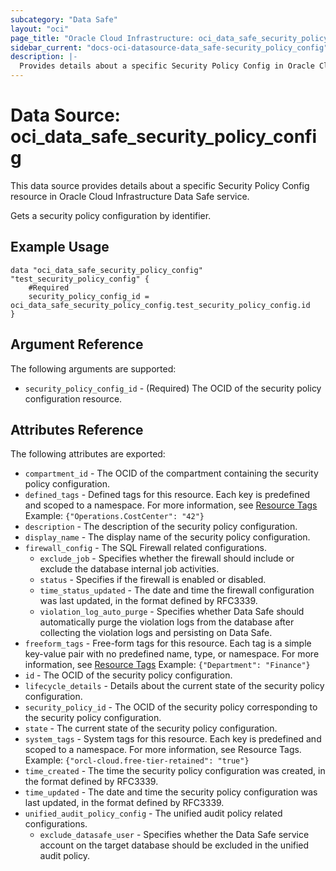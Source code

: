 ```yaml
---
subcategory: "Data Safe"
layout: "oci"
page_title: "Oracle Cloud Infrastructure: oci_data_safe_security_policy_config"
sidebar_current: "docs-oci-datasource-data_safe-security_policy_config"
description: |-
  Provides details about a specific Security Policy Config in Oracle Cloud Infrastructure Data Safe service
---
```


# Data Source: oci_data_safe_security_policy_config
This data source provides details about a specific Security Policy Config resource in Oracle Cloud Infrastructure Data Safe service.

Gets a security policy configuration by identifier.

## Example Usage

```hcl
data "oci_data_safe_security_policy_config" "test_security_policy_config" {
	#Required
	security_policy_config_id = oci_data_safe_security_policy_config.test_security_policy_config.id
}
```

## Argument Reference

The following arguments are supported:

* `security_policy_config_id` - (Required) The OCID of the security policy configuration resource.


## Attributes Reference

The following attributes are exported:

* `compartment_id` - The OCID of the compartment containing the security policy configuration.
* `defined_tags` - Defined tags for this resource. Each key is predefined and scoped to a namespace. For more information, see [Resource Tags](https://docs.cloud.oracle.com/iaas/Content/General/Concepts/resourcetags.htm) Example: `{"Operations.CostCenter": "42"}` 
* `description` - The description of the security policy configuration.
* `display_name` - The display name of the security policy configuration.
* `firewall_config` - The SQL Firewall related configurations. 
	* `exclude_job` - Specifies whether the firewall should include or exclude the database internal job activities.
	* `status` - Specifies if the firewall is enabled or disabled.
	* `time_status_updated` - The date and time the firewall configuration was last updated, in the format defined by RFC3339.
	* `violation_log_auto_purge` - Specifies whether Data Safe should automatically purge the violation logs  from the database after collecting the violation logs and persisting on Data Safe. 
* `freeform_tags` - Free-form tags for this resource. Each tag is a simple key-value pair with no predefined name, type, or namespace. For more information, see [Resource Tags](https://docs.cloud.oracle.com/iaas/Content/General/Concepts/resourcetags.htm)  Example: `{"Department": "Finance"}` 
* `id` - The OCID of the security policy configuration.
* `lifecycle_details` - Details about the current state of the security policy configuration.
* `security_policy_id` - The OCID of the security policy corresponding to the security policy configuration.
* `state` - The current state of the security policy configuration.
* `system_tags` - System tags for this resource. Each key is predefined and scoped to a namespace. For more information, see Resource Tags. Example: `{"orcl-cloud.free-tier-retained": "true"}` 
* `time_created` - The time the security policy configuration was created, in the format defined by RFC3339.
* `time_updated` - The date and time the security policy configuration was last updated, in the format defined by RFC3339.
* `unified_audit_policy_config` - The unified audit policy related configurations. 
	* `exclude_datasafe_user` - Specifies whether the Data Safe service account on the target database should be excluded in the unified audit policy.

